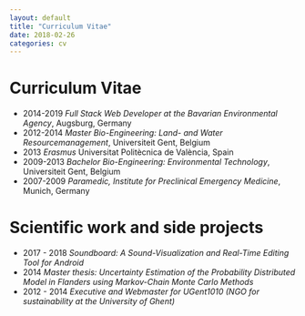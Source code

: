 ```yaml
---
layout: default
title: "Curriculum Vitae"
date: 2018-02-26
categories: cv
---
```



# Curriculum Vitae

 - 2014-2019 *Full Stack Web Developer at the Bavarian Environmental Agency*, Augsburg, Germany
 - 2012-2014 *Master Bio-Engineering: Land- and Water Resourcemanagement*, Universiteit Gent, Belgium
 - 2013 *Erasmus*  Universitat Politècnica de València, Spain
 - 2009-2013 *Bachelor Bio-Engineering: Environmental Technology*, Universiteit Gent, Belgium
 - 2007-2009 *Paramedic, Institute for Preclinical Emergency Medicine*, Munich, Germany


# Scientific work and side projects

  - 2017 - 2018 *Soundboard: A Sound-Visualization and Real-Time Editing Tool for Android*
  - 2014 *Master thesis: Uncertainty Estimation of the Probability Distributed Model in Flanders using Markov-Chain Monte Carlo Methods*
  - 2012 - 2014 *Executive and Webmaster for UGent1010 (NGO for sustainability at the University of Ghent)*
